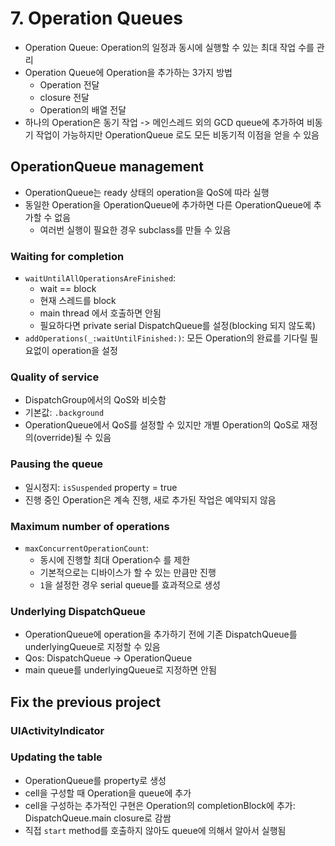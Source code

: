 # 7. Operation Queues

* Operation Queue: Operation의 일정과 동시에 실행할 수 있는 최대 작업 수를 관리
* Operation Queue에 Operation을 추가하는 3가지 방법
	* Operation 전달
	* closure 전달
	* Operation의 배열 전달
* 하나의 Operation은 동기 작업 -> 메인스레드 외의 GCD queue에 추가하여 비동기 작업이 가능하지만 OperationQueue 로도 모든 비동기적 이점을 얻을 수 있음

## OperationQueue management
* OperationQueue는 ready 상태의 operation을 QoS에 따라 실행
* 동일한 Operation을 OperationQueue에 추가하면 다른 OperationQueue에 추가할 수 없음
	* 여러번 실행이 필요한 경우 subclass를 만들 수 있음
### Waiting for completion
* `waitUntilAllOperationsAreFinished`: 
	* wait == block
	* 현재 스레드를 block
	* main thread 에서 호출하면 안됨
	* 필요하다면 private serial DispatchQueue를 설정(blocking 되지 않도록)
* `addOperations(_:waitUntilFinished:)`: 모든 Operation의 완료를 기다릴 필요없이 operation을 설정
### Quality of service
* DispatchGroup에서의 QoS와 비슷함
* 기본값: `.background`
* OperationQueue에서 QoS를 설정할 수 있지만 개별 Operation의 QoS로 재정의(override)될 수 있음
### Pausing the queue
* 일시정지: `isSuspended` property = true
* 진행 중인 Operation은 계속 진행, 새로 추가된 작업은 예약되지 않음
### Maximum number of operations
* `maxConcurrentOperationCount`:
	* 동시에 진행할 최대 Operation수 를 제한
	* 기본적으로는 디바이스가 할 수 있는 만큼만 진행
	* `1`을 설정한 경우 serial queue를 효과적으로 생성
### Underlying DispatchQueue
* OperationQueue에 operation을 추가하기 전에 기존 DispatchQueue를 underlyingQueue로 지정할 수 있음
* Qos: DispatchQueue -> OperationQueue
* main queue를 underlyingQueue로 지정하면 안됨
## Fix the previous project
### UIActivityIndicator
### Updating the table
* OperationQueue를 property로 생성
* cell을 구성할 때 Operation을 queue에 추가
* cell을 구성하는 추가적인 구현은 Operation의 completionBlock에 추가: DispatchQueue.main closure로 감쌈
* 직접 `start` method를 호출하지 않아도 queue에 의해서 알아서 실행됨